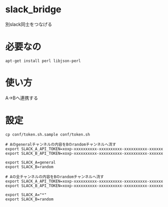 # slack_bridge

別slack同士をつなげる

# 必要なの

    apt-get install perl libjson-perl

# 使い方

A→Bへ連携する

# 設定

    cp conf/token.sh.sample conf/token.sh

    # Aのgeneralチャンネルの内容をBのrandomチャンネルへ流す
    export SLACK_A_API_TOKEN=xoxp-xxxxxxxxxx-xxxxxxxxxx-xxxxxxxxxx-xxxxxx
    export SLACK_B_API_TOKEN=xoxp-xxxxxxxxxx-xxxxxxxxxx-xxxxxxxxxx-xxxxxx

    export SLACK_A=general
    export SLACK_B=random

    # Aの全チャンネルの内容をBのrandomチャンネルへ流す
    export SLACK_A_API_TOKEN=xoxp-xxxxxxxxxx-xxxxxxxxxx-xxxxxxxxxx-xxxxxx
    export SLACK_B_API_TOKEN=xoxp-xxxxxxxxxx-xxxxxxxxxx-xxxxxxxxxx-xxxxxx

    export SLACK_A="*"
    export SLACK_B=random
